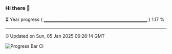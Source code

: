 ### Hi there 👋

⏳ Year progress { ▁▁▁▁▁▁▁▁▁▁▁▁▁▁▁▁▁▁▁▁▁▁▁▁▁▁▁▁▁▁ } 1.17 %

---

⏰ Updated on Sun, 05 Jan 2025 06:26:14 GMT

![Progress Bar CI](https://github.com/liununu/liununu/workflows/Progress%20Bar%20CI/badge.svg)
